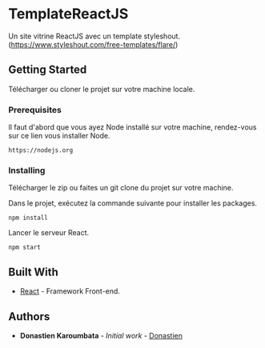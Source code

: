 # TemplateReactJS

Un site vitrine ReactJS avec un template styleshout. (https://www.styleshout.com/free-templates/flare/)

## Getting Started

Télécharger ou cloner le projet sur votre machine locale.

### Prerequisites

Il faut d'abord que vous ayez Node installé sur votre machine, rendez-vous sur ce lien vous installer Node.

```
https://nodejs.org
```

### Installing

Télécharger le zip ou faites un git clone du projet sur votre machine.

Dans le projet, exécutez la commande suivante pour installer les packages.

```
npm install
```

Lancer le serveur React.

```
npm start
```

## Built With

* [React](https://fr.reactjs.org/) - Framework Front-end.

## Authors

* **Donastien Karoumbata** - *Initial work* - [Donastien](https://github.com/donastien)





